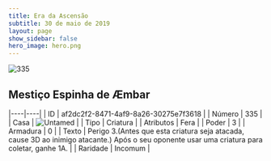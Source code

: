 ```yaml
---
title: Era da Ascensão
subtitle: 30 de maio de 2019
layout: page
show_sidebar: false
hero_image: hero.png
---
```


![335](https://cdn.keyforgegame.com/media/card_front/pt/435_335_J5GC7PF4GJ45_pt.png)

## Mestiço Espinha de Æmbar

|----|----|
| ID | af2dc2f2-8471-4af9-8a26-30275e7f3618 |
| Número | 335 |
| Casa | ![Untamed](https://archonarcana.com/images/thumb/b/bd/Untamed.png/22px-Untamed.png "Indomados") |
| Tipo | Criatura |
| Atributos | Fera |
| Poder | 3 |
| Armadura | 0 |
| Texto | Perigo 3.(Antes que esta criatura seja atacada, cause 3D ao inimigo atacante.) Após o seu oponente usar uma criatura para coletar, ganhe 1A. |
| Raridade | Incomum |
